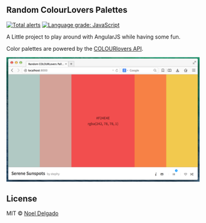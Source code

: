 ## Random ColourLovers Palettes

[![Total alerts](https://img.shields.io/lgtm/alerts/g/noeldelgado/colour-lovers-palettes.svg?logo=lgtm&logoWidth=18)](https://lgtm.com/projects/g/noeldelgado/colour-lovers-palettes/alerts/)
[![Language grade: JavaScript](https://img.shields.io/lgtm/grade/javascript/g/noeldelgado/colour-lovers-palettes.svg?logo=lgtm&logoWidth=18)](https://lgtm.com/projects/g/noeldelgado/colour-lovers-palettes/context:javascript)

A Little project to play around with AngularJS while having some fun.

Color palettes are powered by the [COLOURlovers API](http://www.colourlovers.com/api).

![screenshot](assets/images/screenshots/screen-shot.png)

## License
MIT © [Noel Delgado](http://pixelia.me/)
